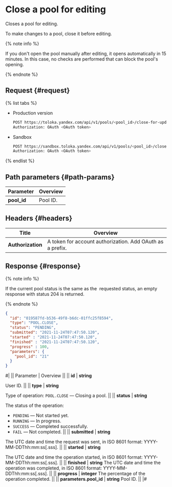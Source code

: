 # Close a pool for editing

Closes a pool for editing.

To make changes to a pool, close it before editing.

{% note info %}

If you don't open the pool manually after editing, it opens automatically in 15 minutes. In this case, no checks are performed that can block the pool's opening.

{% endnote %}


## Request {#request}

{% list tabs %}

- Production version

  ```bash
  POST https://toloka.yandex.com/api/v1/pools/<pool_id>/close-for-update
  Authorization: OAuth <OAuth token>
  ```

- Sandbox

  ```bash
  POST https://sandbox.toloka.yandex.com/api/v1/pools/<pool_id>/close-for-update
  Authorization: OAuth <OAuth token>
  ```

{% endlist %}

## Path parameters {#path-params}

Parameter | Overview
----- | -----
**pool_id** | Pool ID.


## Headers {#headers}

Title | Overview
----- | -----
**Authorization** | A token for account authorization. Add OAuth as a prefix.


## Response {#response}

{% note info %}

If the current pool status is the same as the  requested status, an empty response with status 204 is returned.

{% endnote %}


```json
{
  "id": "019587fd-b536-49f8-b6dc-01ffc25f8594",
  "type": "POOL.CLOSE",
  "status": "PENDING",
  "submitted": "2021-11-24T07:47:50.120",
  "started" : "2021-11-24T07:47:50.120",
  "finished" : "2021-11-24T07:47:50.120",
  "progress" : 100,
  "parameters": {
    "pool_id": "21"
  }
}
```

#|
|| Parameter | Overview ||
|| **id** | **string**

User ID. ||
|| **type** | **string**

Type of operation: `POOL.CLOSE` — Closing a pool. ||
|| **status** | **string**

The status of the operation:

- `PENDING` — Not started yet.
- `RUNNING` — In progress.
- `SUCCESS` — Completed successfully.
- `FAIL` — Not completed. ||
|| **submitted** | **string**

The UTC date and time the request was sent, in ISO 8601 format: YYYY-MM-DDThh:mm:ss[.sss]. ||
|| **started** | **string**

The UTC date and time the operation started, in ISO 8601 format: YYYY-MM-DDThh:mm:ss[.sss]. ||
|| **finished** | **string**
The UTC date and time the operation was completed, in ISO 8601 format: YYYY-MM-DDThh:mm:ss[.sss]. ||
|| **progress** | **integer**
The percentage of the operation completed. ||
|| **parameters.pool_id** | **string**
Pool ID. ||
|#
